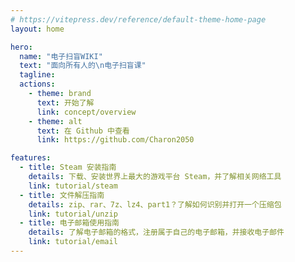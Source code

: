 ```yaml
---
# https://vitepress.dev/reference/default-theme-home-page
layout: home

hero:
  name: "电子扫盲WIKI"
  text: "面向所有人的\n电子扫盲课"
  tagline: 
  actions:
    - theme: brand
      text: 开始了解
      link: concept/overview
    - theme: alt
      text: 在 Github 中查看
      link: https://github.com/Charon2050

features:
  - title: Steam 安装指南
    details: 下载、安装世界上最大的游戏平台 Steam，并了解相关网络工具 
    link: tutorial/steam
  - title: 文件解压指南
    details: zip、rar、7z、lz4、part1？了解如何识别并打开一个压缩包
    link: tutorial/unzip
  - title: 电子邮箱使用指南
    details: 了解电子邮箱的格式，注册属于自己的电子邮箱，并接收电子邮件
    link: tutorial/email
---
```

